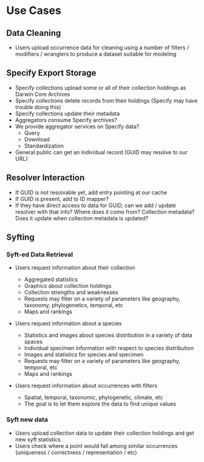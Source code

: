 # Use Cases

## Data Cleaning
* Users upload occurrence data for cleaning using a number of filters / modifiers / wranglers to produce a dataset suitable for modeling

## Specify Export Storage
* Specify collections upload some or all of their collection holdings as Darwin Core Archives
* Specify collections delete records from their holdings (Specify may have trouble doing this)
* Specify collections update their metadata
* Aggregators consume Specify archives?
* We provide aggregator services on Specify data?
  * Query
  * Download
  * Standardization
* General public can get an individual record (GUID may resolve to our URL)

## Resolver Interaction
 * If GUID is not resolvable yet, add entry pointing at our cache
 * If GUID is present, add to ID mapper?
 * If they have direct access to data for GUID, can we add / update resolver with that info?  Where does it come from?  Collection metadata?  Does it update when collection metadata is updated?

## Syfting

### Syft-ed Data Retrieval
* Users request information about their collection
  * Aggregated statistics
  * Graphics about collection holdings
  * Collection strengths and weaknesses
  * Requests may filter on a variety of parameters like geography, taxonomy, phylogenetics, temporal, etc
  * Maps and rankings

* Users request information about a species
  * Statistics and images about species distribution in a variety of data spaces
  * Individual specimen information with respect to species distribution
  * Images and statistics for species and specimen
  * Requests may filter on a variety of parameters like geography, temporal, etc
  * Maps and rankings

* Users request information about occurrences with filters
  * Spatial, temporal, taxonomic, phylogenetic, climate, etc
  * The goal is to let them explore the data to find unique values

### Syft new data

* Users upload collection data to update their collection holdings and get new syft statistics
* Users check where a point would fall among similar occurrences (uniqueness / correctness / representation / etc)
